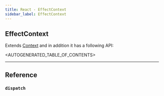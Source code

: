 ```yaml
---
title: React - EffectContext
sidebar_label: EffectContext
---
```


## EffectContext

Extends [Context](./context) and in addition it has a following API:

<AUTOGENERATED_TABLE_OF_CONTENTS>

---

## Reference

### `dispatch`
